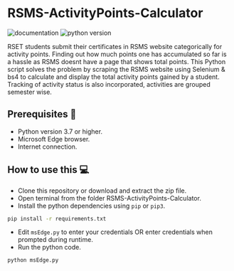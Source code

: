 # RSMS-ActivityPoints-Calculator
 
![documentation](https://img.shields.io/readthedocs/gspread?logo=readthedocs)
![python version](https://img.shields.io/pypi/pyversions/gspread?style=pypi)

RSET students submit their certificates in RSMS website categorically for activity points.
Finding out how much points one has accumulated so far is a hassle as RSMS doesnt have a page that shows total points.
This Python script solves the problem by scraping the RSMS website using Selenium & bs4 to calculate and display the total activity points gained by a student.
Tracking of activity status is also incorporated, activities are grouped semester wise.

## Prerequisites 🏁

- Python version 3.7 or higher.
- Microsoft Edge browser.
- Internet connection.

## How to use this 💻

- Clone this repository or download and extract the zip file.
- Open terminal from the folder RSMS-ActivityPoints-Calculator.
- Install the python dependencies using `pip` or `pip3`.
```bash
pip install -r requirements.txt
``` 
- Edit `msEdge.py` to enter your credentials OR enter credentials when prompted during runtime.
- Run the python code.
```bash
python msEdge.py
``` 
